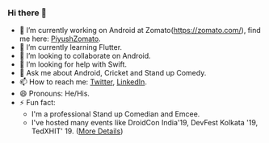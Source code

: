 ### Hi there 👋

- 🔭 I’m currently working on Android at Zomato(https://zomato.com/), find me here: [PiyushZomato](https://github.com/PiyushZomato).
- 🌱 I’m currently learning Flutter.
- 👯 I’m looking to collaborate on Android.
- 🤔 I’m looking for help with Swift.
- 💬 Ask me about Android, Cricket and Stand up Comedy.
- 📫 How to reach me: [Twitter](https://twitter.com/OnlyMaheswari), [LinkedIn](https://www.linkedin.com/in/piyush-maheswari-835424138/). 
- 😄 Pronouns: He/His.
- ⚡ Fun fact: 
    - I'm a professional Stand up Comedian and Emcee.
    - I've hosted many events like DroidCon India'19, DevFest Kolkata '19, TedXHIT' 19. ([More Details](https://www.instagram.com/onlymaheswari/?hl=en))
